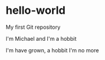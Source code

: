 # hello-world
My first Git repository

I'm Michael and I'm a hobbit

I'm have grown, a hobbit I'm no more

